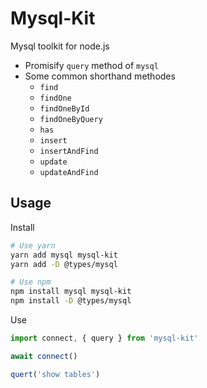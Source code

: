 # Mysql-Kit

Mysql toolkit for node.js

- Promisify `query` method of `mysql`
- Some common shorthand methodes
  - `find`
  - `findOne`
  - `findOneById`
  - `findOneByQuery`
  - `has`
  - `insert`
  - `insertAndFind`
  - `update`
  - `updateAndFind`

## Usage

Install

```sh
# Use yarn
yarn add mysql mysql-kit
yarn add -D @types/mysql

# Use npm
npm install mysql mysql-kit
npm install -D @types/mysql
```

Use

```typescript
import connect, { query } from 'mysql-kit'

await connect()

quert('show tables')
```
